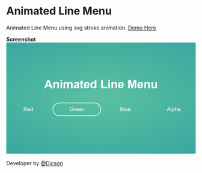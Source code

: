 # Animated Line Menu
Animated Line Menu using svg stroke animation. [Demo Here](http://dicson.in/widgets/animated-line-menu)

**Screenshot**
![](img/animated-line-menu.jpg)

Developer by [@Dicson](http://dicson.in)